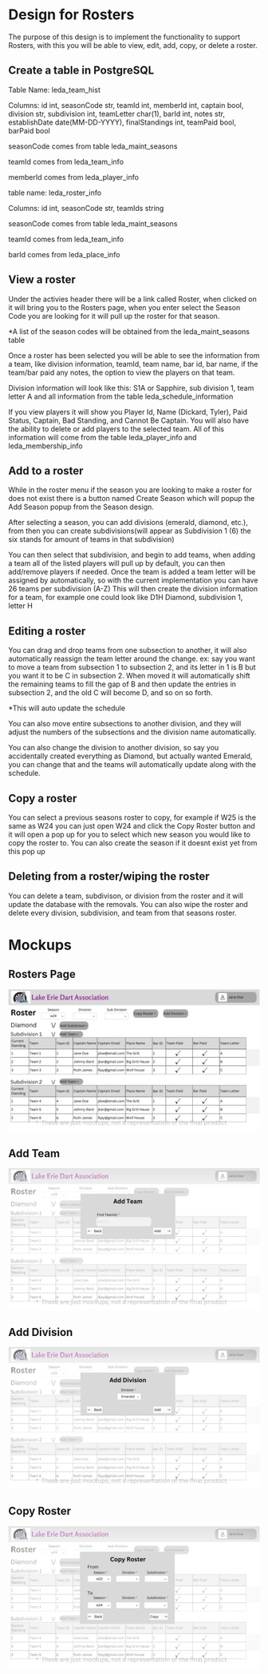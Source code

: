 # Design for Rosters
The purpose of this design is to implement the functionality to support Rosters, with this you will be able to view, edit, add, copy, or delete a roster.

## Create a table in PostgreSQL
Table Name: leda_team_hist

Columns: id int, seasonCode str, teamId int, memberId int, captain bool, division str, subdivision int, teamLetter char(1), barId int, notes str, establishDate date(MM-DD-YYYY), finalStandings int, teamPaid bool, barPaid bool

seasonCode comes from table leda_maint_seasons

teamId comes from leda_team_info

memberId comes from leda_player_info

table name: leda_roster_info

Columns: id int, seasonCode str, teamIds string

seasonCode comes from table leda_maint_seasons

teamId comes from leda_team_info

barId comes from leda_place_info

## View a roster
Under the activies header there will be a link called Roster, when clicked on it will bring you to the Rosters page, when you enter select the Season Code you are looking for it will pull up the roster for that season.

*A list of the season codes will be obtained from the leda_maint_seasons table

Once a roster has been selected you will be able to see the information from a team, like division information, teamId, team name, bar id, bar name, if the team/bar paid any notes, the option to view the players on that team.

Division information will look like this: S1A or Sapphire, sub division 1, team letter A and all information from the table leda_schedule_information


If you view players it will show you Player Id, Name (Dickard, Tyler), Paid Status, Captain, Bad Standing, and Cannot Be Captain. You will also have the ability to delete or add players to the selected team. All of this information will come from the table leda_player_info and leda_membership_info

## Add to a roster
While in the roster menu if the season you are looking to make a roster for does not exist there is a button named Create Season which will popup the Add Season popup from the Season design.

After selecting a season, you can add divisions (emerald, diamond, etc.), from then you can create subdivisions(will appear as Subdivision 1 (6) the six stands for amount of teams in that subdivision)

You can then select that subdivision, and begin to add teams, when adding a team all of the listed players will pull up by default, you can then add/remove players if needed. 
Once the team is added a team letter will be assigned by automatically, so with the current implementation you can have 26 teams per subdivision (A-Z)
This will then create the division information for a team, for example one could look like D1H Diamond, subdivision 1, letter H

## Editing a roster
You can drag and drop teams from one subsection to another, it will also automatically reassign the team letter around the change.
ex: say you want to move a team from subsection 1 to subsection 2, and its letter in 1 is B but you want it to be C in subsection 2. When moved it will automatically shift the remaining teams to fill the gap of B and then update the entries in subsection 2, and the old C will become D, and so on so forth. 

*This will auto update the schedule

You can also move entire subsections to another division, and they will adjust the numbers of the subsections and the division name automatically.

You can also change the division to another division, so say you accidentally created everything as Diamond, but actually wanted Emerald, you can change that and the teams will automatically update along with the schedule.

## Copy a roster
You can select a previous seasons roster to copy, for example if W25 is the same as W24 you can just open W24 and click the Copy Roster button and it will open a pop up for you to select which new season you would like to copy the roster to.
You can also create the season if it doesnt exist yet from this pop up

## Deleting from a roster/wiping the roster
You can delete a team, subdivison, or division from the roster and it will update the database with the removals.
You can also wipe the roster and delete every division, subdivision, and team from that seasons roster.  

# Mockups
## Rosters Page
![image](../../Mockups/Activities/leda_roster_page.png)
## Add Team
![image](../../Mockups/Activities/leda_roster_add_team.png)
## Add Division
![image](../../Mockups/Activities/leda_roster_add_division.png)
## Copy Roster
![image](../../Mockups/Activities/leda_roster_copy_roster.png)
